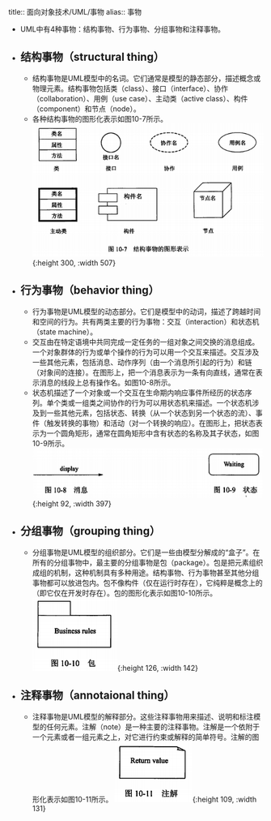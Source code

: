 title:: 面向对象技术/UML/事物
alias:: 事物

- UML中有4种事物：结构事物、行为事物、分组事物和注释事物。
- ## 结构事物（structural thing）
	- 结构事物是UML模型中的名词。它们通常是模型的静态部分，描述概念或物理元素。结构事物包括类（class）、接口（interface）、协作（collaboration）、用例（use case）、主动类（active class）、构件（component）和节点（node）。
	- 各种结构事物的图形化表示如图10-7所示。
	  ![image.png](../assets/image_1649064883410_0.png){:height 300, :width 507}
- ## 行为事物（behavior thing）
	- 行为事物是UML模型的动态部分。它们是模型中的动词，描述了跨越时间和空间的行为。共有两类主要的行为事物：交互（interaction）和状态机（state machine）。
	- 交互由在特定语境中共同完成一定任务的一组对象之间交换的消息组成。一个对象群体的行为或单个操作的行为可以用一个交互来描述。交互涉及一些其他元素，包括消息、动作序列（由一个消息所引起的行为）和链（对象间的连接）。在图形上，把一个消息表示为一条有向直线，通常在表示消息的线段上总有操作名。如图10-8所示。
	- 状态机描述了一个对象或一个交互在生命期内响应事件所经历的状态序列。单个类或一组类之间协作的行为可以用状态机来描述。一个状态机涉及到一些其他元素，包括状态、转换（从一个状态到另一个状态的流）、事件（触发转换的事物）和活动（对一个转换的响应）。在图形上，把状态表示为一个圆角矩形，通常在圆角矩形中含有状态的名称及其子状态，如图10-9所示。
	  ![image.png](../assets/image_1649064929950_0.png){:height 92, :width 397}
- ## 分组事物（grouping thing）
	- 分组事物是UML模型的组织部分。它们是一些由模型分解成的“盒子”。在所有的分组事物中，最主要的分组事物是包（package）。包是把元素组织成组的机制，这种机制具有多种用途。结构事物、行为事物甚至其他分组事物都可以放进包内。包不像构件（仅在运行时存在），它纯粹是概念上的（即它仅在开发时存在）。包的图形化表示如图10-10所示。
	  ![image.png](../assets/image_1649064970752_0.png){:height 126, :width 142}
- ## 注释事物（annotaional thing）
	- 注释事物是UML模型的解释部分。这些注释事物用来描述、说明和标注模型的任何元素。注解（note）是一种主要的注释事物。注解是一个依附于一个元素或者一组元素之上，对它进行约束或解释的简单符号。注解的图形化表示如图10-11所示。
	  ![image.png](../assets/image_1649064996750_0.png){:height 109, :width 131}